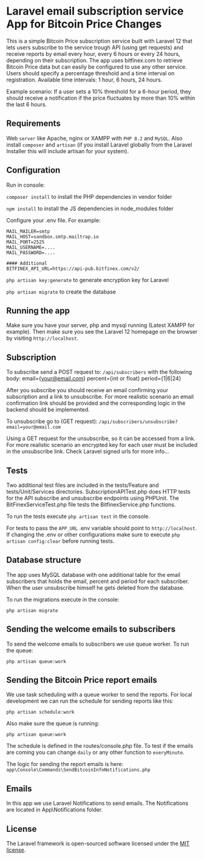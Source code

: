 # Laravel email subscription service App for Bitcoin Price Changes

This is a simple Bitcoin Price subscription service built with Laravel 12 that lets users subscribe to the service trough API (using get requests) and receive reports by email every hour, every 6 hours or every 24 hours, depending on their subscription. The app uses bitfinex.com to retrieve Bitcoin Price data but can easily be configured to use any other service. Users should specify a percentage threshold and a time interval on registration. Available time intervals: 1 hour, 6 hours, 24 hours.

Example scenario: If a user sets a 10% threshold for a 6-hour period, they should receive a notification if the price fluctuates by more than 10% within the last 6 hours.

## Requirements

Web `server` like Apache, nginx or XAMPP with `PHP 8.2` and `MySQL`. Also install `composer` and `artisan` (if you install Laravel globally from the Laravel Installer this will include artisan for your system).

## Configuration

Run in console:

`composer install` to install the PHP dependencies in vendor folder

`npm install` to install the JS dependencies in node_modules folder

Configure your .env file. For example:

```
MAIL_MAILER=smtp
MAIL_HOST=sandbox.smtp.mailtrap.io
MAIL_PORT=2525
MAIL_USERNAME=....
MAIL_PASSWORD=....

#### Additional
BITFINEX_API_URL=https://api-pub.bitfinex.com/v2/
```

`php artisan key:generate` to generate encryption key for Laravel

`php artisan migrate` to create the database

## Running the app

Make sure you have your server, php and mysql running (Latest XAMPP for example). Then make sure you see the Laravel 12 homepage on the browser by visiting `http://localhost`.

## Subscription

To subscribe send a POST request to: `/api/subscribers` with the following body: 
email={your@email.com}
percent={int or float}
period={1|6|24}

After you subscribe you should receive an email confirming your subscription and a link to unsubscribe. For more realistic scenario an email confirmation link should be provided and the corresponding logic in the backend should be implemented.

To unsubscribe go to (GET request): `/api/subscribers/unsubscribe?email=your@email.com`

Using a GET request for the unsubscribe, so it can be accessed from a link. For more realistic scenario an encrypted key for each user must be included in the unsubscribe link. Check Laravel signed urls for more info...

## Tests

Two additional test files are included in the tests/Feature and tests/Unit/Services directories. SubscriptionAPITest.php does HTTP tests for the API subscribe and unsubscribe endpoints using PHPUnit. The BitFinexServiceTest.php file tests the BitfinexService.php functions.

To run the tests execute `php artisan test` in the console.

For tests to pass the `APP_URL` .env variable should point to `http://localhost`. If changing the .env or other configurations make sure to execute `php artisan config:clear` before running tests.

## Database structure

The app uses MySQL database with one additional table for the email subscribers that holds the email, percent and period for each subscriber. When the user unsubscribe himself he gets deleted from the database. 

To run the migrations execute in the console:

`php artisan migrate`

## Sending the welcome emails to subscribers

To send the welcome emails to subscribers we use queue worker. To run the queue:

`php artisan queue:work`

## Sending the Bitcoin Price report emails

We use task scheduling with a queue worker to send the reports. For local development we can run the schedule for sending reports like this:

`php artisan schedule:work`

Also make sure the queue is running:

`php artisan queue:work`

The schedule is defined in the routes/console.php file. To test if the emails are coming you can change `daily` or any other function to `everyMinute`.

The logic for sending the report emails is here: `app\Console\Commands\SendBitcoinInfoNotifications.php`

## Emails

In this app we use Laravel Notifications to send emails. The Notifications are located in App\Notifications folder.

## License

The Laravel framework is open-sourced software licensed under the [MIT license](https://opensource.org/licenses/MIT).

